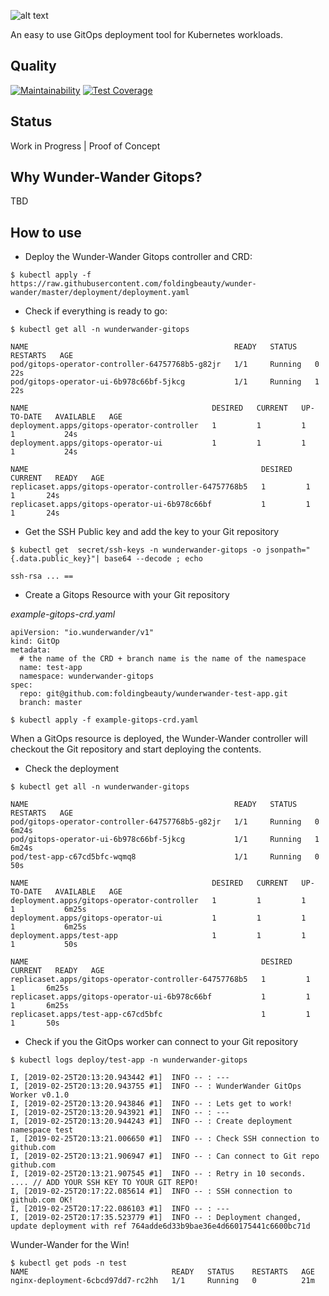 

![alt text](https://github.com/foldingbeauty/wunder-wander/blob/master/logo.png "Logo Wunder-Wander Gitops")


An easy to use GitOps deployment tool for Kubernetes workloads.

## Quality
[![Maintainability](https://api.codeclimate.com/v1/badges/1a75cf1d0c809b33d08f/maintainability)](https://codeclimate.com/github/foldingbeauty/wunder-wander/maintainability)
[![Test Coverage](https://api.codeclimate.com/v1/badges/1a75cf1d0c809b33d08f/test_coverage)](https://codeclimate.com/github/foldingbeauty/wunder-wander/test_coverage)

## Status

Work in Progress | Proof of Concept

## Why Wunder-Wander Gitops?

TBD

## How to use

- Deploy the Wunder-Wander Gitops controller and CRD:


`$ kubectl apply -f https://raw.githubusercontent.com/foldingbeauty/wunder-wander/master/deployment/deployment.yaml`


- Check if everything is ready to go:

```
$ kubectl get all -n wunderwander-gitops

NAME                                              READY   STATUS    RESTARTS   AGE
pod/gitops-operator-controller-64757768b5-g82jr   1/1     Running   0          22s
pod/gitops-operator-ui-6b978c66bf-5jkcg           1/1     Running   1          22s

NAME                                         DESIRED   CURRENT   UP-TO-DATE   AVAILABLE   AGE
deployment.apps/gitops-operator-controller   1         1         1            1           24s
deployment.apps/gitops-operator-ui           1         1         1            1           24s

NAME                                                    DESIRED   CURRENT   READY   AGE
replicaset.apps/gitops-operator-controller-64757768b5   1         1         1       24s
replicaset.apps/gitops-operator-ui-6b978c66bf           1         1         1       24s

```

- Get the SSH Public key and add the key to your Git repository

`$ kubectl get  secret/ssh-keys -n wunderwander-gitops -o jsonpath="{.data.public_key}"| base64 --decode ; echo`

```
ssh-rsa ... ==
```

- Create a Gitops Resource with your Git repository


*example-gitops-crd.yaml*
``` 
apiVersion: "io.wunderwander/v1"
kind: GitOp
metadata:
  # the name of the CRD + branch name is the name of the namespace
  name: test-app
  namespace: wunderwander-gitops
spec:
  repo: git@github.com:foldingbeauty/wunderwander-test-app.git
  branch: master
```

`$ kubectl apply -f example-gitops-crd.yaml`

When a GitOps resource is deployed, the Wunder-Wander controller will checkout the Git repository and start deploying the contents. 

- Check the deployment

```
$ kubectl get all -n wunderwander-gitops

NAME                                              READY   STATUS    RESTARTS   AGE
pod/gitops-operator-controller-64757768b5-g82jr   1/1     Running   0          6m24s
pod/gitops-operator-ui-6b978c66bf-5jkcg           1/1     Running   1          6m24s
pod/test-app-c67cd5bfc-wqmq8                      1/1     Running   0          50s

NAME                                         DESIRED   CURRENT   UP-TO-DATE   AVAILABLE   AGE
deployment.apps/gitops-operator-controller   1         1         1            1           6m25s
deployment.apps/gitops-operator-ui           1         1         1            1           6m25s
deployment.apps/test-app                     1         1         1            1           50s

NAME                                                    DESIRED   CURRENT   READY   AGE
replicaset.apps/gitops-operator-controller-64757768b5   1         1         1       6m25s
replicaset.apps/gitops-operator-ui-6b978c66bf           1         1         1       6m25s
replicaset.apps/test-app-c67cd5bfc                      1         1         1       50s
```

- Check if you the GitOps worker can connect to your Git repository

```
$ kubectl logs deploy/test-app -n wunderwander-gitops

I, [2019-02-25T20:13:20.943442 #1]  INFO -- : ---
I, [2019-02-25T20:13:20.943755 #1]  INFO -- : WunderWander GitOps Worker v0.1.0
I, [2019-02-25T20:13:20.943846 #1]  INFO -- : Lets get to work!
I, [2019-02-25T20:13:20.943921 #1]  INFO -- : ---
I, [2019-02-25T20:13:20.944243 #1]  INFO -- : Create deployment namespace test
I, [2019-02-25T20:13:21.006650 #1]  INFO -- : Check SSH connection to github.com
I, [2019-02-25T20:13:21.906947 #1]  INFO -- : Can connect to Git repo github.com
I, [2019-02-25T20:13:21.907545 #1]  INFO -- : Retry in 10 seconds.
.... // ADD YOUR SSH KEY TO YOUR GIT REPO!
I, [2019-02-25T20:17:22.085614 #1]  INFO -- : SSH connection to github.com OK!
I, [2019-02-25T20:17:22.086103 #1]  INFO -- : ---
I, [2019-02-25T20:17:35.523779 #1]  INFO -- : Deployment changed, update deployment with ref 764adde6d33b9bae36e4d660175441c6600bc71d
```

Wunder-Wander for the Win!

```
$ kubectl get pods -n test
NAME                                READY   STATUS    RESTARTS   AGE
nginx-deployment-6cbcd97dd7-rc2hh   1/1     Running   0          21m
```
